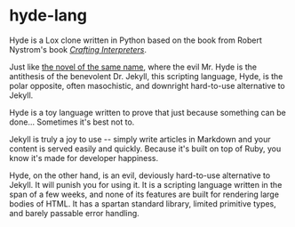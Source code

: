 # hyde-lang

Hyde is a Lox clone written in Python based on the book from Robert Nystrom's book *[Crafting Interpreters](https://craftinginterpreters.com/)*.

Just like [the novel of the same name](https://en.wikipedia.org/wiki/Strange_Case_of_Dr_Jekyll_and_Mr_Hyde), where the evil Mr. Hyde is the antithesis of the benevolent Dr. Jekyll, this scripting language, Hyde, is the polar opposite, often masochistic, and downright hard-to-use alternative to Jekyll.

Hyde is a toy language written to prove that just because something can be done... Sometimes it's best not to.

Jekyll is truly a joy to use -- simply write articles in Markdown and your content is served easily and quickly. Because it's built on top of Ruby, you know it's made for developer happiness.

Hyde, on the other hand, is an evil, deviously hard-to-use alternative to Jekyll. It will punish you for using it. It is a scripting language written in the span of a few weeks, and none of its features are built for rendering large bodies of HTML. It has a spartan standard library, limited primitive types, and barely passable error handling.
